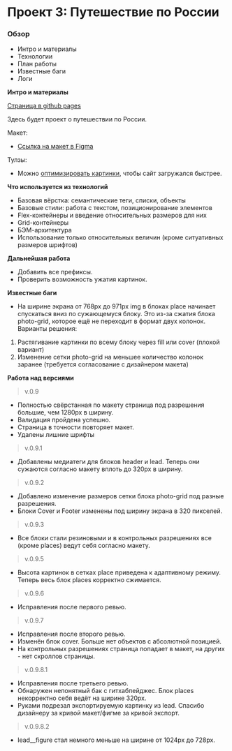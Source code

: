 # Проект 3: Путешествие по России

### Обзор
* Интро и материалы
* Технологии
* План работы
* Известные баги
* Логи

**Интро и материалы**

[Страница в github pages](https://sh4n-oldone.github.io/russian-travel/index.html)

Здесь будет проект о путешествии по России.

Макет:
* [Ссылка на макет в Figma](https://www.figma.com/file/OyRWEjU6wBwRe1hapzQoLx/Sprint-3%3A-Russia-%2F-desktop-%2B-mobile?node-id=28503%3A0)

Тулзы:
* Можно [оптимизировать картинки](https://tinypng.com/), чтобы сайт загружался быстрее.

**Что используется из технологий**

- Базовая вёрстка: семантические теги, списки, объекты
- Базовые стили: работа с текстом, позиционирование элементов
- Flex-контейнеры и введение относительных размеров для них
- Grid-контейнеры
- БЭМ-архитектура
- Использование только относительных величин (кроме ситуативных размеров шрифтов)

**Дальнейшая работа**

- Добавить все префиксы.
- Проверить возможность ужатия картинок.

**Известные баги**

- На ширине экрана от 768px до 971px img в блоках place начинает спускаться вниз по сужающемуся блоку. Это из-за сжатия блока photo-grid, которое ещё не переходит в формат двух колонок. Варианты решения:
1. Растягивание картинки по всему блоку через fill или cover (плохой вариант)
2. Изменение сетки photo-grid на меньшее количество колонок заранее (требуется согласование с дизайнером макета)

**Работа над версиями**

> v.0.9

- Полностью свёрстанная по макету страница под разрешения большие, чем 1280px в ширину.
- Валидация пройдена успешно.
- Страница в точности повторяет макет.
- Удалены лишние шрифты

> v.0.9.1

- Добавлены медиатеги для блоков header и lead. Теперь они сужаются согласно макету вплоть до 320px в ширину.

> v.0.9.2

- Добавлено изменение размеров сетки блока photo-grid под разные разрешения.
- Блоки Cover и Footer изменены под ширину экрана в 320 пикселей.

> v.0.9.3

- Все блоки стали резиновыми и в контрольных разрешениях все (кроме places) ведут себя согласно макету.

> v.0.9.5

- Высота картинок в сетках place приведена к адаптивному режиму. Теперь весь блок places корректно сжимается.

> v.0.9.6

- Исправления после первого ревью.

> v.0.9.7

- Исправления после второго ревью.
- Изменён блок cover. Больше нет объектов с абсолютной позицией.
- На контрольных разрешениях страница попадает в макет, на других - нет скроллов страницы.

> v.0.9.8.1

- Исправления после третьего ревью.
- Обнаружен непонятный бак с гитхабпейджес. Блок places некорректно себя ведёт на ширине 320px.
- Руками подрезал экспортируемую картинку из lead. Спасибо дизайнеру за кривой макет/фигме за кривой экспорт.

> v.0.9.8.2

- lead__figure стал немного меньше на ширине от 1024px до 728px.
